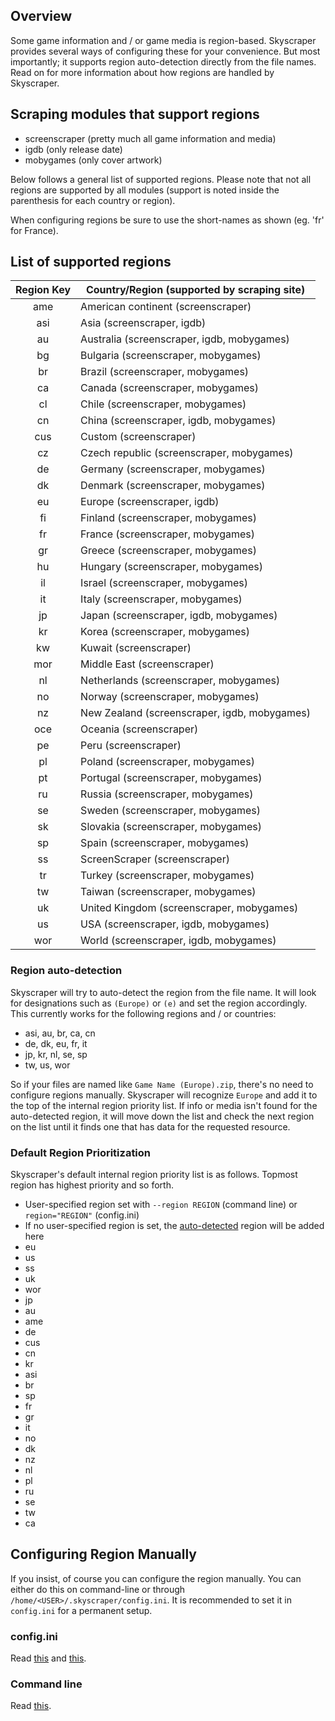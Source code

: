 ## Overview

Some game information and / or game media is region-based. Skyscraper provides several ways of configuring these for your convenience. But most importantly; it supports region auto-detection directly from the file names. Read on for more information about how regions are handled by Skyscraper.

## Scraping modules that support regions

-   screenscraper (pretty much all game information and media)
-   igdb (only release date)
-   mobygames (only cover artwork)

Below follows a general list of supported regions. Please note that not all regions are supported by all modules (support is noted inside the parenthesis for each country or region).

When configuring regions be sure to use the short-names as shown (eg. 'fr' for France).

## List of supported regions

| Region Key | Country/Region (supported by scraping site)  |
| :--------: | -------------------------------------------- |
|    ame     | American continent (screenscraper)           |
|    asi     | Asia (screenscraper, igdb)                   |
|     au     | Australia (screenscraper, igdb, mobygames)   |
|     bg     | Bulgaria (screenscraper, mobygames)          |
|     br     | Brazil (screenscraper, mobygames)            |
|     ca     | Canada (screenscraper, mobygames)            |
|     cl     | Chile (screenscraper, mobygames)             |
|     cn     | China (screenscraper, igdb, mobygames)       |
|    cus     | Custom (screenscraper)                       |
|     cz     | Czech republic (screenscraper, mobygames)    |
|     de     | Germany (screenscraper, mobygames)           |
|     dk     | Denmark (screenscraper, mobygames)           |
|     eu     | Europe (screenscraper, igdb)                 |
|     fi     | Finland (screenscraper, mobygames)           |
|     fr     | France (screenscraper, mobygames)            |
|     gr     | Greece (screenscraper, mobygames)            |
|     hu     | Hungary (screenscraper, mobygames)           |
|     il     | Israel (screenscraper, mobygames)            |
|     it     | Italy (screenscraper, mobygames)             |
|     jp     | Japan (screenscraper, igdb, mobygames)       |
|     kr     | Korea (screenscraper, mobygames)             |
|     kw     | Kuwait (screenscraper)                       |
|    mor     | Middle East (screenscraper)                  |
|     nl     | Netherlands (screenscraper, mobygames)       |
|     no     | Norway (screenscraper, mobygames)            |
|     nz     | New Zealand (screenscraper, igdb, mobygames) |
|    oce     | Oceania (screenscraper)                      |
|     pe     | Peru (screenscraper)                         |
|     pl     | Poland (screenscraper, mobygames)            |
|     pt     | Portugal (screenscraper, mobygames)          |
|     ru     | Russia (screenscraper, mobygames)            |
|     se     | Sweden (screenscraper, mobygames)            |
|     sk     | Slovakia (screenscraper, mobygames)          |
|     sp     | Spain (screenscraper, mobygames)             |
|     ss     | ScreenScraper (screenscraper)                |
|     tr     | Turkey (screenscraper, mobygames)            |
|     tw     | Taiwan (screenscraper, mobygames)            |
|     uk     | United Kingdom (screenscraper, mobygames)    |
|     us     | USA (screenscraper, igdb, mobygames)         |
|    wor     | World (screenscraper, igdb, mobygames)       |

### Region auto-detection

Skyscraper will try to auto-detect the region from the file name. It will look for designations such as `(Europe)` or `(e)` and set the region accordingly. This currently works for the following regions and / or countries:

-   asi, au, br, ca, cn
-   de, dk, eu, fr, it
-   jp, kr, nl, se, sp
-   tw, us, wor

So if your files are named like `Game Name (Europe).zip`, there's no need to configure regions manually. Skyscraper will recognize `Europe` and add it to the top of the internal region priority list. If info or media isn't found for the auto-detected region, it will move down the list and check the next region on the list until it finds one that has data for the requested resource.

### Default Region Prioritization

Skyscraper's default internal region priority list is as follows. Topmost region has highest priority and so forth.

-   User-specified region set with `--region REGION` (command line) or `region="REGION"` (config.ini)
-   If no user-specified region is set, the [auto-detected](REGIONS.md#region-auto-detection) region will be added here
-   eu
-   us
-   ss
-   uk
-   wor
-   jp
-   au
-   ame
-   de
-   cus
-   cn
-   kr
-   asi
-   br
-   sp
-   fr
-   gr
-   it
-   no
-   dk
-   nz
-   nl
-   pl
-   ru
-   se
-   tw
-   ca

## Configuring Region Manually

If you insist, of course you can configure the region manually. You can either do this on command-line or through `/home/<USER>/.skyscraper/config.ini`. It is recommended to set it in `config.ini` for a permanent setup.

### config.ini

Read [this](CONFIGINI.md#region) and [this](CONFIGINI.md#regionprios).

### Command line

Read [this](CLIHELP.md#-region-code).
